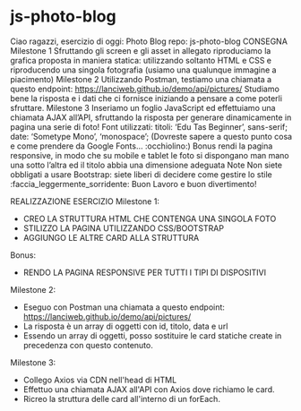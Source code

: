 # js-photo-blog
Ciao ragazzi, esercizio di oggi: Photo Blog
repo: js-photo-blog
CONSEGNA
Milestone 1
Sfruttando gli screen e gli asset in allegato riproduciamo la grafica proposta in maniera statica: utilizzando soltanto HTML e CSS e riproducendo una singola fotografia (usiamo una qualunque immagine a piacimento)
Milestone 2
Utilizzando Postman, testiamo una chiamata a questo endpoint:
https://lanciweb.github.io/demo/api/pictures/
Studiamo bene la risposta e i dati che ci fornisce iniziando a pensare a come poterli sfruttare.
Milestone 3
Inseriamo un foglio JavaScript ed effettuiamo una chiamata AJAX all’API, sfruttando la risposta per generare dinamicamente in pagina una serie di foto!
Font utilizzati:
titoli: ‘Edu Tas Beginner’, sans-serif;
date: ‘Sometype Mono’, ‘monospace’;
(Dovreste sapere a questo punto cosa e come prendere da Google Fonts… :occhiolino:)
Bonus
rendi la pagina responsive, in modo che su mobile e tablet le foto si dispongano man mano una sotto l’altra ed il titolo abbia una dimensione adeguata
Note
Non siete obbligati a usare Bootstrap: siete liberi di decidere come gestire lo stile :faccia_leggermente_sorridente:
Buon Lavoro e buon divertimento!

REALIZZAZIONE ESERCIZIO
Milestone 1:
- CREO LA STRUTTURA HTML CHE CONTENGA UNA SINGOLA FOTO
- STILIZZO LA PAGINA UTILIZZANDO CSS/BOOTSTRAP 
- AGGIUNGO LE ALTRE CARD ALLA STRUTTURA

Bonus:
- RENDO LA PAGINA RESPONSIVE PER TUTTI I TIPI DI DISPOSITIVI

Milestone 2:
- Eseguo con Postman una chiamata a questo endpoint: https://lanciweb.github.io/demo/api/pictures/
- La risposta è un array di oggetti con id, titolo, data e url
- Essendo un array di oggetti, posso sostituire le card statiche create in precedenza con questo contenuto.

Milestone 3:
- Collego Axios via CDN nell'head di HTML
- Effettuo una chiamata AJAX all'API con Axios dove richiamo le card.
- Ricreo la struttura delle card all'interno di un forEach.

